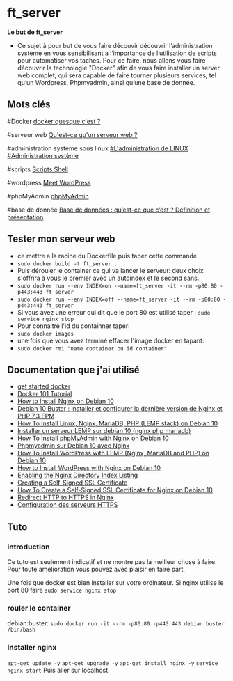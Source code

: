 # ft_server

**Le but de ft_server**
- Ce sujet à pour but de vous faire découvir découvrir l’administration système en vous
sensibilisant a l’importance de l’utilisation de scripts pour automatiser vos taches. Pour ce
faire, nous allons vous faire découvrir la technologie "Docker" afin de vous faire installer
un server web complet, qui sera capable de faire tourner plusieurs services, tel qu’un
Wordpress, Phpmyadmin, ainsi qu’une base de donnée.

## Mots clés


#Docker
[docker quesque c'est ?](https://www.redhat.com/fr/topics/containers/what-is-docker)

#serveur web 
[Qu'est-ce qu'un serveur web ?](https://developer.mozilla.org/fr/docs/Learn/Common_questions/What_is_a_web_server#:~:text=Au%20niveau%20des%20composants%20mat%C3%A9riels,utilisateur%20qui%20visite%20le%20site.)

#administration système sous linux
 [#L'administration de LINUX](http://hautrive.free.fr/linux/page-administration-linux.html#:~:text=L'administration%20d'un%20syst%C3%A8me,'un%20syst%C3%A8me%20d'information.)
 [#Administration système](https://linux.goffinet.org/administration/)

#scripts
 [Scripts Shell](https://linux.goffinet.org/administration/scripts-shell/)

#wordpress
 [Meet WordPress](https://wordpress.org/)

#phpMyAdmin
 [phpMyAdmin](https://www.phpmyadmin.net/)

#base de donnée
 [Base de données : qu’est-ce que c’est ? Définition et présentation](https://www.lebigdata.fr/base-de-donnees)

## Tester mon serveur web
* ce mettre a la racine du Dockerfile puis taper cette commande
* ```sudo docker build -t ft_server .```
* Puis dérouler le container ce qui va lancer le serveur: deux choix s'offrira à vous le premier avec un autoindex et le second sans.
* ```sudo docker run --env INDEX=on --name=ft_server -it --rm -p80:80 -p443:443 ft_server```
* ```sudo docker run --env INDEX=off --name=ft_server -it --rm -p80:80 -p443:443 ft_server```
* Si vous avez une erreur qui dit que le port 80 est utilisé taper : ```sudo service nginx stop```
* Pour connaitre l'id du containner taper:
* ```sudo docker images```
* une fois que vous avez terminé effacer l'image docker en tapant:
* ```sudo docker rmi "name container ou id container"```

## Documentation que j'ai utilisé
* [get started docker](https://docs.docker.com/get-started/)
* [Docker 101 Tutorial](https://www.docker.com/101-tutorial)
* [How to Install Nginx on Debian 10](https://www.digitalocean.com/community/tutorials/how-to-install-nginx-on-debian-10)
* [Debian 10 Buster : installer et configurer la dernière version de Nginx et PHP 7.3 FPM](https://www.geek17.com/fr/content/debian-10-buster-installer-et-configurer-la-derniere-version-de-nginx-et-php-73-fpm-105)
* [How To Install Linux, Nginx, MariaDB, PHP (LEMP stack) on Debian 10](https://www.digitalocean.com/community/tutorials/how-to-install-linux-nginx-mariadb-php-lemp-stack-on-debian-10)
* [Installer un serveur LEMP sur debian 10 (nginx php mariadb)](https://minzord.fr/installer-un-serveur-lemp-sur-debian-10-nginx-php-mariadb/)
* [How To Install phpMyAdmin with Nginx on Debian 10](https://www.itzgeek.com/how-tos/linux/debian/how-to-install-phpmyadmin-with-nginx-on-debian-10.html)
* [Phpmyadmin sur Debian 10 avec Nginx](https://forum.inovaperf.fr/d/133-phpmyadmin-sur-debian-10-avec-nginx)
* [How To Install WordPress with LEMP (Nginx, MariaDB and PHP) on Debian 10](https://www.digitalocean.com/community/tutorials/how-to-install-wordpress-with-lemp-nginx-mariadb-and-php-on-debian-10)
* [How to Install WordPress with Nginx on Debian 10](https://www.rosehosting.com/blog/how-to-install-wordpress-with-nginx-on-debian-10/)
* [Enabling the Nginx Directory Index Listing](https://www.keycdn.com/support/nginx-directory-index)
* [Creating a Self-Signed SSL Certificate](https://linuxize.com/post/creating-a-self-signed-ssl-certificate/)
* [How To Create a Self-Signed SSL Certificate for Nginx on Debian 10](https://www.digitalocean.com/community/tutorials/how-to-create-a-self-signed-ssl-certificate-for-nginx-on-debian-10#step-5-%E2%80%94-testing-encryption)
* [Redirect HTTP to HTTPS in Nginx](https://linuxize.com/post/redirect-http-to-https-in-nginx/)
* [Configuration des serveurs HTTPS](http://nginx.org/en/docs/http/configuring_https_servers.html)

## Tuto
### introduction
Ce tuto est seulement indicatif et ne montre pas la meilleur chose à faire. Pour toute amélioration vous pouvez avec plaisir en faire part.

Une fois que docker est bien installer sur votre ordinateur.
Si nginx utilise le port 80 faire ```sudo service nginx stop```
### rouler le container
debian:buster: ```sudo docker run -it --rm -p80:80 -p443:443 debian:buster /bin/bash```
### Installer nginx
```apt-get update -y```
```apt-get upgrade -y```
```apt-get install nginx -y```
```service nginx start```
 Puis aller sur localhost.
